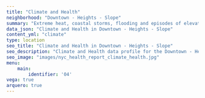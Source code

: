 ```yaml
---
title: "Climate and Health"
neighborhood: "Downtown - Heights - Slope"
summary: "Extreme heat, coastal storms, flooding and episodes of elevated ozone are climate-related hazards that may increase with climate change and have important public health impacts in New York City. Extreme weather can cause power outages, which also threaten public health. This report provides neighborhood indicators of climate-related hazards, vulnerability and health impacts."
data_json: "Climate and Health in Downtown - Heights - Slope"
content_yml: "climate"
type: location
seo_title: "Climate and Health in Downtown - Heights - Slope"
seo_description: "Climate and Health data profile for the Downtown - Heights - Slope neighborhood of NYC."
seo_image: "images/nyc_health_report_climate_health.jpg"
menu:
    main:
        identifier: '04'
vega: true
arquero: true
---
```

